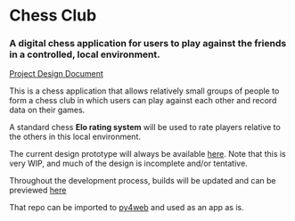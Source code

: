 # Chess Club
### A digital chess application for users to play against the friends in a controlled, local environment.

[Project Design Document](https://docs.google.com/document/d/1ZTdou8GcfjnSwbaHYGpdr7wLTNhY2PdwEAnkHvlRxDw/edit?usp=sharing)

This is a chess application that allows relatively small groups of people to form a chess club in which users can play against each other and record data on their games.

A standard chess **Elo rating system** will be used to rate players relative to the others in this local environment.

The current design prototype will always be available [here](https://xd.adobe.com/view/c69d7aa0-3008-43f1-ae82-ca3a8763aeab-93ce/).
Note that this is very WIP, and much of the design is incomplete and/or tentative.

Throughout the development process, builds will be updated and can be previewed [here](https://volcaus.pythonanywhere.com/chessapp)

That repo can be imported to [py4web](https://github.com/web2py/py4web) and used as an app as is.
